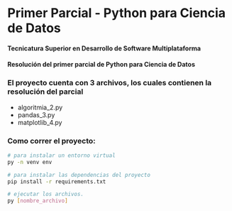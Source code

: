 # Primer Parcial - Python para Ciencia de Datos
#### Tecnicatura Superior en Desarrollo de Software Multiplataforma

#### Resolución del primer parcial de Python para Ciencia de Datos


### El proyecto cuenta con 3 archivos, los cuales contienen la resolución del parcial

- algoritmia_2.py
- pandas_3.py
- matplotlib_4.py


### Como correr el proyecto:

```bash
# para instalar un entorno virtual
py -n venv env
```

```bash
# para instalar las dependencias del proyecto
pip install -r requirements.txt
```

```bash
# ejecutar los archivos.
py [nombre_archivo]
```

